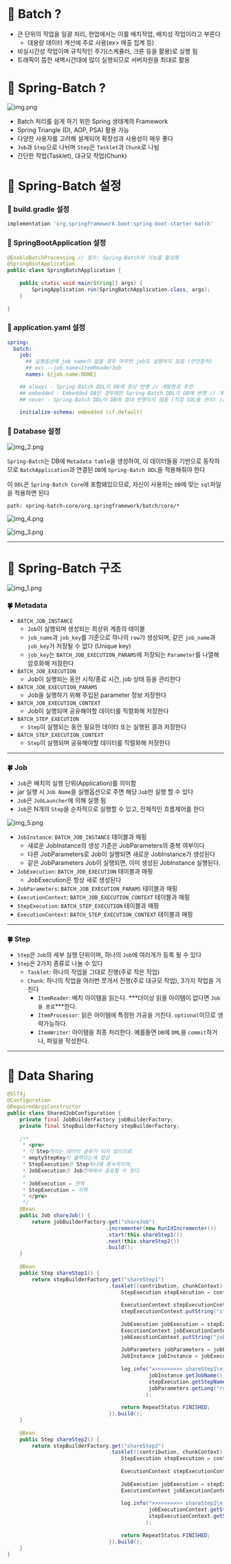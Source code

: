 # 🚀 Batch ?
- 큰 단위의 작업을 일괄 처리, 현업에서는 이를 배치작업, 배치성 작업이라고 부른다
    - 대용량 데이터 계산에 주로 사용(ex> 매출 집계 등)
- 비실시간성 작업이며 규칙적인 주기(스케쥴러, 크론 등을 활용)로 실행 됨
- 트래픽이 뜸한 새벽시간대에 많이 실행되므로 서버자원을 최대로 활용

# 🚀 Spring-Batch ?

![img.png](src/images/img.png)

- Batch 처리를 쉽게 하기 위한 Spring 생태계의 Framework
- Spring Triangle (DI, AOP, PSA) 활용 가능
- 다양한 사용자를 고려해 설계되어 확장성과 사용성이 매우 좋다   
- `Job`과 `Step`으로 나뉘며 `Step`은 `Tasklet`과 `Chunk`로 나뉨  
- 간단한 작업(Tasklet), 대규모 작업(Chunk)

# 🏁 Spring-Batch 설정

### 🍔 build.gradle 설정
```groovy
implementation 'org.springframework.boot:spring-boot-starter-batch'
```

### 🍔 SpringBootApplication 설정

```java
@EnableBatchProcessing // 필수: Spring-Batch의 기능을 활성화
@SpringBootApplication
public class SpringBatchApplication {
    
    public static void main(String[] args) {
        SpringApplication.run(SpringBatchApplication.class, args);
    }
    
}

```

### 🍔 application.yaml 설정

```yaml
spring:
  batch:
    job:
      ## 실행옵션에 job name이 없을 경우 아무런 job도 실행하지 않음 (안전장치)
      ## ex) --job.name=itemReaderJob
      names: ${job.name:NONE}

    ## always - Spring-Batch DDL이 DB에 항상 반영 // 개발환경 추천
    ## embedded - Embedded DB인 경우에만 Spring-Batch DDL이 DB에 반영 // 개발환경 추천
    ## never - Spring-Batch DDL이 DB에 절대 반영되지 않음 (직접 SQL을 관리) // 운영환경 추천
    
    initialize-schema: embedded (cf.default)
```

### 🍔 Database 설정

![img_2.png](src/images/img_2.png)

`Spring-Batch`는 DB에 `Metadata table`을 생성하여, 이 데이터들을 기반으로 동작하므로 `BatchApplication`과 연결된 `DB`에 `Spring-Batch DDL`을 적용해줘야 한다

이 `DDL`은 `Spring-Batch Core`에 포함돼있으므로, 자신이 사용하는 `DB`에 맞는 `sql`파일을 적용하면 된다

```text
path: spring-batch-core/org.springframework/batch/core/*
```

![img_4.png](src/images/img_4.png)

![img_3.png](src/images/img_3.png)

---

# 🚀 Spring-Batch 구조

![img_1.png](src/images/img_1.png)


### 🍀 Metadata
- `BATCH_JOB_INSTANCE`
  - `Job`이 실행되며 생성되는 최상위 계층의 테이블
  - `job_name`과 `job_key`를 기준으로 하나의 `row`가 생성되며, 같은 `job_name`과 `job_key`가 저장될 수 없다 (Unique key)
  - `job_key`는 `BATCH_JOB_EXECUTION_PARAMS`에 저장되는 `Parameter`를 나열해 암호화해 저장한다
- `BATCH_JOB_EXECUTION`
  - Job이 실행되는 동안 시작/종료 시간, job 상태 등을 관리한다
- `BATCH_JOB_EXECUTION_PARAMS`
  - Job을 실행하기 위해 주입된 parameter 정보 저장한다
- `BATCH_JOB_EXECUTION_CONTEXT`
  - Job이 실행되며 공유해야할 데이터를  직렬화해 저장한다
- `BATCH_STEP_EXECUTION`
  - `Step`이 실행되는 동안 필요한 데이터 또는 실행된 결과 저장한다
- `BATCH_STEP_EXECUTION_CONTEXT`
  - `Step`이 실행되며 공유해야할 데이터를 직렬화해 저장한다

---

### 🍀 Job
- `Job`은 배치의 실행 단위(Application)를 의미함
- jar 실행 시 `Job Name`을 실행옵션으로 주면 해당 `Job`만 실행 할 수 있다  
- `Job`은 `JobLauncher`에 의해 실행 됨
- `Job`은 N개의 `Step`을 순차적으로 실행할 수 있고, 전체적인 흐름제어를 한다

![img_5.png](src/images/img_5.png)

- `JobInstance`: `BATCH_JOB_INSTANCE` 테이블과 매핑
  - 새로운 JobInstance의 생성 기준은 JobParameters의 중복 여부이다
  - 다른 JobParameters로 Job이 실행되면 새로운 JobInstance가 생성된다
  - 같은 JobParameters Job이 실행되면, 이미 생성된 JobInstance 실행된다.
- `JobExecution`: `BATCH_JOB_EXECUTION` 테이블과 매핑
  - JobExecution은 항상 새로 생성된다
- `JobParameters`: `BATCH_JOB_EXECUTION_PARAMS` 테이블과 매핑
- `ExecutionContext`: `BATCH_JOB_EXECUTION_CONTEXT` 테이블과 매핑
- `StepExecution`: `BATCH_STEP_EXECUTION` 테이블과 매핑
- `ExecutionContext`: `BATCH_STEP_EXECUTION_CONTEXT` 테이블과 매핑

---

### 🍀 Step
- `Step`은 `Job`의 세부 실행 단위이며, 하나의 `Job`에 여러개가 등록 될 수 있다
- `Step`은 2가지 종류로 나눌 수 있다
  - `Tasklet`: 하나의 작업을 그대로 진행(주로 작은 작업)
  - `Chunk`: 하나의 작업을 여러번 쪼개서 진행(주로 대규모 작업), 3가지 작업을 거친다
    - `ItemReader`: 배치 아이템을 읽는다. ***더이상 읽을 아이템이 없다면 `Job을 종료`***한다.
    - `ItemProcessor`: 읽은 아이템에 특정한 가공을 거친다. `optional`이므로 생략가능하다.
    - `ItemWriter`: 아이템을 최종 처리한다. 예를들면 `DB`에 `DML`을 `commit`하거나, 파일을 작성한다.

---

# 🚀 Data Sharing

```java
@Slf4j
@Configuration
@RequiredArgsConstructor
public class SharedJobConfiguration {
    private final JobBuilderFactory jobBuilderFactory;
    private final StepBuilderFactory stepBuilderFactory;
    
    /**
     * <pre>
     * 각 Step끼리는 데이터 공유가 되지 않으므로
     * emptyStepKey이 출력되는게 정상
     * StepExecution은 Step하나에 종속적이며,
     * JobExecution은 Job전체에서 공유할 수 있다
     *
     * JobExecution = 전역
     * StepExecution = 지역
     * </pre>
     */
    @Bean
    public Job shareJob() {
        return jobBuilderFactory.get("shareJob")
                                .incrementer(new RunIdIncrementer())
                                .start(this.shareStep1())
                                .next(this.shareStep2())
                                .build();
    }
    
    @Bean
    public Step shareStep1() {
        return stepBuilderFactory.get("shareStep1")
                                 .tasklet((contribution, chunkContext)->{
                                     StepExecution stepExecution = contribution.getStepExecution();
            
                                     ExecutionContext stepExecutionContext = stepExecution.getExecutionContext();
                                     stepExecutionContext.putString("stepKey", "step execution context");
            
                                     JobExecution jobExecution = stepExecution.getJobExecution();
                                     ExecutionContext jobExecutionContext = jobExecution.getExecutionContext();
                                     jobExecutionContext.putString("jobKey", "job execution context");
            
                                     JobParameters jobParameters = jobExecution.getJobParameters();
                                     JobInstance jobInstance = jobExecution.getJobInstance();
            
                                     log.info(">>>>>>>>>> shareStep1\njobName: {}\nstepName: {}\nparameter:{}",
                                              jobInstance.getJobName(),
                                              stepExecution.getStepName(),
                                              jobParameters.getLong("run.id")
                                             );
            
                                     return RepeatStatus.FINISHED;
                                 }).build();
    }
    
    @Bean
    public Step shareStep2() {
        return stepBuilderFactory.get("shareStep2")
                                 .tasklet((contribution, chunkContext)->{
                                     StepExecution stepExecution = contribution.getStepExecution();
            
                                     ExecutionContext stepExecutionContext = stepExecution.getExecutionContext();
            
                                     JobExecution jobExecution = stepExecution.getJobExecution();
                                     ExecutionContext jobExecutionContext = jobExecution.getExecutionContext();
            
                                     log.info(">>>>>>>>>> shareStep2\njobKey: {}\nstepKey: {}",
                                              jobExecutionContext.getString("jobKey", "emptyJobKey"),
                                              stepExecutionContext.getString("stepKey", "emptyStepKey")
                                             );
            
                                     return RepeatStatus.FINISHED;
                                 }).build();
    }
}
```
